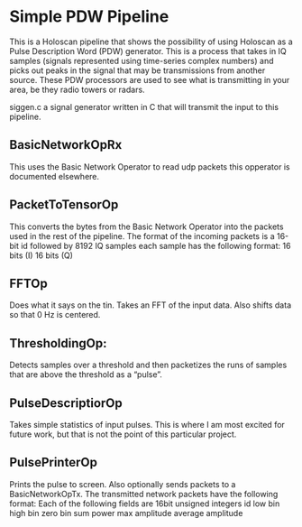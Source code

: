 Simple PDW Pipeline
==================================

This is a Holoscan pipeline that shows the possibility of using Holoscan as a
Pulse Description Word (PDW) generator. This is a process that takes in IQ
samples (signals represented using time-series complex numbers) and picks out
peaks in the signal that may be transmissions from another source. These PDW
processors are used to see what is transmitting in your area, be they radio
towers or radars.

siggen.c a signal generator written in C that will transmit
the input to this pipeline. 

BasicNetworkOpRx
--------------------------

This uses the Basic Network Operator to read udp packets this opperator is
documented elsewhere. 

PacketToTensorOp
-------------------------

This converts the bytes from the Basic Network Operator into the packets used
in the rest of the pipeline. The format of the incoming packets is a 16-bit id
followed by 8192 IQ samples each sample has the following format:
16 bits (I)
16 bits (Q)

FFTOp
------------------------
Does what it says on the tin. Takes an FFT of the input data. Also shifts data
so that 0 Hz is centered.


ThresholdingOp:
------------------------
Detects samples over a threshold and then packetizes the runs of samples that
are above the threshold as a “pulse”.


PulseDescriptiorOp
------------------------
Takes simple statistics of input pulses. This is where I am most excited for
future work, but that is not the point of this particular project.


PulsePrinterOp
----------------------
Prints the pulse to screen. Also optionally sends packets to a BasicNetworkOpTx. 
The transmitted network packets have the following format:
Each of the following fields are 16bit unsigned integers
  id
  low bin
  high bin
  zero bin
  sum power
  max amplitude
  average amplitude
